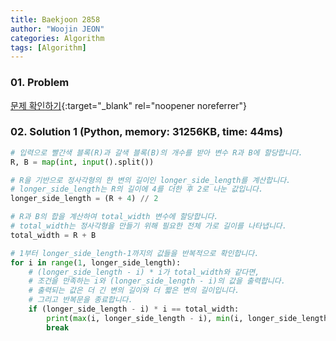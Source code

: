 ```yaml
---
title: Baekjoon 2858
author: "Woojin JEON"
categories: Algorithm
tags: [Algorithm]
---
```


### 01. Problem

[문제 확인하기](https://www.acmicpc.net/problem/2858){:target="_blank" rel="noopener noreferrer"}

### 02. Solution 1 (Python, memory: 31256KB, time: 44ms)

```Python
# 입력으로 빨간색 블록(R)과 갈색 블록(B)의 개수를 받아 변수 R과 B에 할당합니다.
R, B = map(int, input().split())

# R을 기반으로 정사각형의 한 변의 길이인 longer_side_length를 계산합니다.
# longer_side_length는 R의 길이에 4를 더한 후 2로 나눈 값입니다.
longer_side_length = (R + 4) // 2

# R과 B의 합을 계산하여 total_width 변수에 할당합니다.
# total_width는 정사각형을 만들기 위해 필요한 전체 가로 길이를 나타냅니다.
total_width = R + B

# 1부터 longer_side_length-1까지의 값들을 반복적으로 확인합니다.
for i in range(1, longer_side_length):
    # (longer_side_length - i) * i가 total_width와 같다면,
    # 조건을 만족하는 i와 (longer_side_length - i)의 값을 출력합니다.
    # 출력되는 값은 더 긴 변의 길이와 더 짧은 변의 길이입니다.
    # 그리고 반복문을 종료합니다.
    if (longer_side_length - i) * i == total_width:
        print(max(i, longer_side_length - i), min(i, longer_side_length - i))
        break
```
